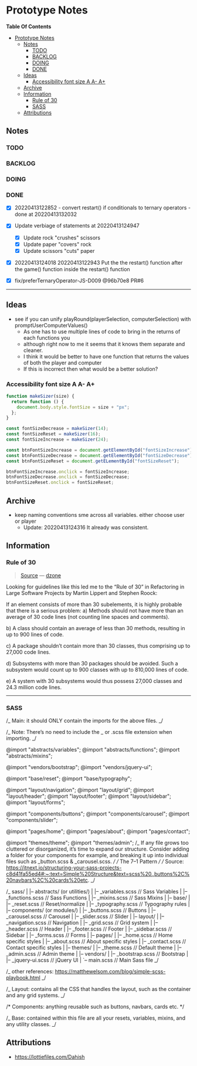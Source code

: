 # Prototype Notes

**Table Of Contents**

- [Prototype Notes](#prototype-notes)
  - [Notes](#notes)
    - [TODO](#todo)
    - [BACKLOG](#backlog)
    - [DOING](#doing)
    - [DONE](#done)
  - [Ideas](#ideas)
    - [Accessibility font size A A- A+](#accessibility-font-size-a-a--a)
  - [Archive](#archive)
  - [Information](#information)
    - [Rule of 30](#rule-of-30)
    - [SASS](#sass)
  - [Attributions](#attributions)

## Notes

### TODO

### BACKLOG

### DOING

### DONE

-   [x] 20220413122852 - convert restart() if conditionals to ternary operators - done at 20220413132032

-   [x] Update verbiage of statements at 20220413124947

    -   [x] Update rock "crushes" scissors
    -   [x] Update paper "covers" rock
    -   [x] Update scissors "cuts" paper

-   [x] 20220413124018 20220413122943 Put the the restart() function after the game() function inside the restart() function <!-- is this recursion? -->

-   [x] fix/preferTernaryOperator-JS-D009 @96b70e8 PR#6

* * *

## Ideas

-   see if you can unify playRound(playerSelection, computerSelection) with promptUserComputerValues()
    -   As one has to use multiple lines of code to bring in the returns of each functions you
    -   although right now to me it seems that it knows them separate and cleaner.
    -   I think it would be better to have one function that returns the values of both the player and computer
    -   If this is incorrect then what would be a better solution?

### Accessibility font size A A- A+

```js
function makeSizer(size) {
  return function () {
    document.body.style.fontSize = size + "px";
  };
}

const fontSizeDecrease = makeSizer(14);
const fontSizeReset = makeSizer(16);
const fontSizeIncrease = makeSizer(24);

const btnFontSizeIncrease = document.getElementById("fontSizeIncrease");
const btnFontSizeDecrease = document.getElementById("fontSizeDecrease");
const btnFontSizeReset = document.getELementById("fontSizeReset");

btnFontSizeIncrease.onclick = fontSizeIncrease;
btnFontSizeDecrease.onclick = fontSizeDecrease;
btnFontSizeReset.onclick = fontSizeReset;
```

## Archive

-   keep naming conventions sme across all variables. either choose user or player
    -   Update: 20220413124316 It already was consistent.

## Information

### Rule of 30

> [Source](https://dzone.com/articles/rule-30-%E2%80%93-when-method-class-or) — [dzone](https://dzone.com/)

Looking for guidelines like this led me to the “Rule of 30” in Refactoring in Large Software Projects by Martin Lippert and Stephen Roock:

If an element consists of more than 30 subelements, it is highly probable that there is a serious problem:
a) Methods should not have more than an average of 30 code lines (not counting line spaces and comments).

b) A class should contain an average of less than 30 methods, resulting in up to 900 lines of code.

c) A package shouldn’t contain more than 30 classes, thus comprising up to 27,000 code lines.

d) Subsystems with more than 30 packages should be avoided. Such a subsystem would count up to 900 classes with up to 810,000 lines of code.

e) A system with 30 subsystems would thus possess 27,000 classes and 24.3 million code lines.

* * *

### SASS

/_ Main: it should ONLY contain the imports for the above files.
 _/

/_ Note: There’s no need to include the \_ or .scss file extension when importing. _/

@import "abstracts/variables";
@import "abstracts/functions";
@import "abstracts/mixins";

@import "vendors/bootstrap";
@import "vendors/jquery-ui";

@import "base/reset";
@import "base/typography";

@import "layout/navigation";
@import "layout/grid";
@import "layout/header";
@import "layout/footer";
@import "layout/sidebar";
@import "layout/forms";

@import "components/buttons";
@import "components/carousel";
@import "components/slider";

@import "pages/home";
@import "pages/about";
@import "pages/contact";

@import "themes/theme";
@import "themes/admin";
/_ If any file grows too cluttered or disorganized, it’s time to expand our structure. Consider adding a folder for your components for example, and breaking it up into individual files such as \_button.scss & \_carousel.scss. _/
/_ The 7–1 Pattern _/
/_ Source: <https://itnext.io/structuring-your-sass-projects-c8d41fa55ed4#:~:text=Simple%20Structure&text=scss%20.,buttons%2C%20navbars%2C%20cards%20etc>. _/

/_ sass/
\|
|– abstracts/ (or utilities/)
|   |– \_variables.scss    // Sass Variables
|   |– \_functions.scss    // Sass Functions
|   |– \_mixins.scss       // Sass Mixins
\|
|– base/
|   |– \_reset.scss        // Reset/normalize
|   |– \_typography.scss   // Typography rules
\|
|– components/ (or modules/)
|   |– \_buttons.scss      // Buttons
|   |– \_carousel.scss     // Carousel
|   |– \_slider.scss       // Slider
\|
|– layout/
|   |– \_navigation.scss   // Navigation
|   |– \_grid.scss         // Grid system
|   |– \_header.scss       // Header
|   |– \_footer.scss       // Footer
|   |– \_sidebar.scss      // Sidebar
|   |– \_forms.scss        // Forms
\|
|– pages/
|   |– \_home.scss         // Home specific styles
|   |– \_about.scss        // About specific styles
|   |– \_contact.scss      // Contact specific styles
\|
|– themes/
|   |– \_theme.scss        // Default theme
|   |– \_admin.scss        // Admin theme
\|
|– vendors/
|   |– \_bootstrap.scss    // Bootstrap
|   |– \_jquery-ui.scss    // jQuery UI
\|
\`– main.scss              // Main Sass file _/

/_ other references: <https://matthewelsom.com/blog/simple-scss-playbook.html> _/


/_ Layout: contains all the CSS that handles the layout, such as the container and any grid systems.
 _/

/* Components: anything reusable such as buttons, navbars, cards etc.
 */

 /_ Base: contained within this file are all your resets, variables, mixins, and any utility classes.
 _/


## Attributions

-   <https://lottiefiles.com/Dahish>
